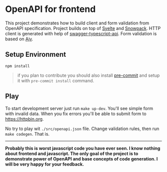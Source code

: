# OpenAPI for frontend

This project demonstrates how to build client and form validation from OpenAPI specification.
Project builds on top of [Svelte](https://svelte.dev/) and [Snowpack](https://www.snowpack.dev/).
HTTP client is generated with help of [swagger-typescript-api](https://github.com/acacode/swagger-typescript-api).
Form validation is based on [Ajv](https://ajv.js.org/).

## Setup Environment

```shell
npm install
```

> if you plan to contribute you should also install [pre-commit](https://pre-commit.com/)
> and setup it with `pre-commit install` command.

## Play

To start development server just run `make up-dev`. You'll see simple form with invalid data. When you fix errors you'll
be able to submit form to https://httpbin.org.

No try to play wit `./src/openapi.json` file. Change validation rules, then run `make codegen`. That is.

---

**Probably this is worst javascript code you have ever seen. I know nothing about frontend and javascript. The only goal
of the project is to demonstrate power of OpenAPI and base concepts of code generation. I will be very happy for your
feedback.**
